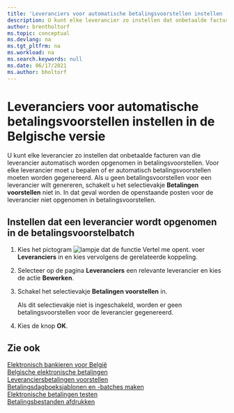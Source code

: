```yaml
---
title: 'Leveranciers voor automatische betalingsvoorstellen instellen [BE]'
description: U kunt elke leverancier zo instellen dat onbetaalde facturen van die leverancier automatisch worden opgenomen in betalingsvoorstellen.
author: brentholtorf
ms.topic: conceptual
ms.devlang: na
ms.tgt_pltfrm: na
ms.workload: na
ms.search.keywords: null
ms.date: 06/17/2021
ms.author: bholtorf
---
```

# <a name="set-up-vendors-for-automatic-payment-suggestions-in-the-belgian-version"></a>Leveranciers voor automatische betalingsvoorstellen instellen in de Belgische versie

U kunt elke leverancier zo instellen dat onbetaalde facturen van die leverancier automatisch worden opgenomen in betalingsvoorstellen. Voor elke leverancier moet u bepalen of er automatisch betalingsvoorstellen moeten worden gegenereerd. Als u geen betalingsvoorstellen voor een leverancier wilt genereren, schakelt u het selectievakje **Betalingen voorstellen** niet in. In dat geval worden de openstaande posten voor de leverancier niet opgenomen in betalingsvoorstellen.  

## <a name="to-set-up-a-vendor-to-be-included-in-the-payment-suggestion-batch"></a>Instellen dat een leverancier wordt opgenomen in de betalingsvoorstelbatch

1. Kies het pictogram ![lampje dat de functie Vertel me opent.](../../media/ui-search/search_small.png "Vertel me wat u wilt doen") voer **Leveranciers** in en kies vervolgens de gerelateerde koppeling.  
2. Selecteer op de pagina **Leveranciers** een relevante leverancier en kies de actie **Bewerken**.  
3. Schakel het selectievakje **Betalingen voorstellen** in.  

    Als dit selectievakje niet is ingeschakeld, worden er geen betalingsvoorstellen voor de leverancier gegenereerd.  

4. Kies de knop **OK**.  
  
## <a name="see-also"></a>Zie ook

[Elektronisch bankieren voor België](belgian-electronic-banking.md)  
[Belgische elektronische betalingen](belgian-electronic-payments.md)  
[Leveranciersbetalingen voorstellen](../../payables-how-suggest-vendor-payments.md)  
[Betalingsdagboeksjablonen en -batches maken](how-to-create-payment-journal-templates-and-batches.md)  
[Elektronische betalingen testen](how-to-test-electronic-payments.md)  
[Betalingsbestanden afdrukken](how-to-print-payment-files.md)  
